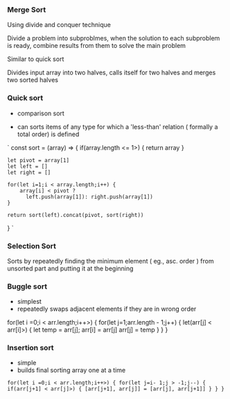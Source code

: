 ### Merge Sort

Using divide and conquer technique

Divide a problem into subproblmes, when the solution to each subproblem is ready, combine results from them to solve the main problem

Similar to quick sort

Divides input array into two halves, calls itself for two halves and merges two sorted halves


### Quick sort
 - comparison sort

 - can sorts items of any type for which a 'less-than' relation ( formally a total order) is defined


 `
 const sort = (array) => {
    if(array.length <= 1>) {
        return array
    }

    let pivot = array[1]
    let left = []
    let right = []

    for(let i=1;i < array.length;i++) {
        array[i] < pivot ?
          left.push(array[1]): right.push(array[1])
    }

    return sort(left).concat(pivot, sort(right))
 }
 `


### Selection Sort

Sorts by repeatedly finding the minimum element ( eg., asc. order ) from unsorted part and putting it at the beginning


### Buggle sort
- simplest 
- repeatedly swaps adjacent elements if they are in wrong order

for(let i =0;i < arr.length;i++>) {
    for(let j=1;arr.length - 1;j++) {
        let(arr[j] < arr[i]>) {
            let temp = arr[j];
            arr[i] = arr[j]
            arr[j] = temp
        }
    }
}

### Insertion sort
- simple
- builds final sorting array one at a time

`
for(let i =0;i < arr.length;i++>) {
     for(let j=i- 1;j > -1;j--) {
        if(arr[j+1] < arr[j]>) {
            [arr[j+1], arr[j]] = [arr[j], arr[j+1]]
        }
     }
}
`